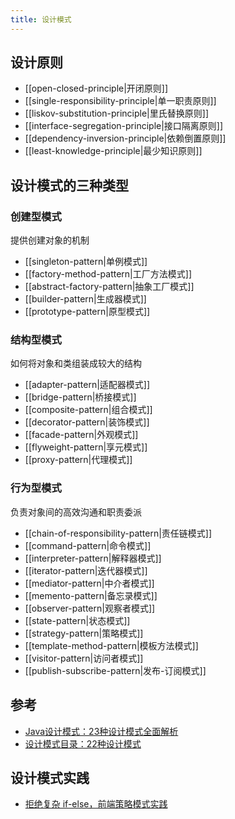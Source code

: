 ```yaml
---
title: 设计模式
---
```

## 设计原则

- [[open-closed-principle|开闭原则]]
- [[single-responsibility-principle|单一职责原则]]
- [[liskov-substitution-principle|里氏替换原则]]
- [[interface-segregation-principle|接口隔离原则]]
- [[dependency-inversion-principle|依赖倒置原则]]
- [[least-knowledge-principle|最少知识原则]]

## 设计模式的三种类型

### 创建型模式

提供创建对象的机制

- [[singleton-pattern|单例模式]]
- [[factory-method-pattern|工厂方法模式]]
- [[abstract-factory-pattern|抽象工厂模式]]
- [[builder-pattern|生成器模式]]
- [[prototype-pattern|原型模式]]

### 结构型模式

如何将对象和类组装成较大的结构

- [[adapter-pattern|适配器模式]]
- [[bridge-pattern|桥接模式]]
- [[composite-pattern|组合模式]]
- [[decorator-pattern|装饰模式]]
- [[facade-pattern|外观模式]]
- [[flyweight-pattern|享元模式]]
- [[proxy-pattern|代理模式]]

### 行为型模式

负责对象间的高效沟通和职责委派

- [[chain-of-responsibility-pattern|责任链模式]]
- [[command-pattern|命令模式]]
- [[interpreter-pattern|解释器模式]]
- [[iterator-pattern|迭代器模式]]
- [[mediator-pattern|中介者模式]]
- [[memento-pattern|备忘录模式]]
- [[observer-pattern|观察者模式]]
- [[state-pattern|状态模式]]
- [[strategy-pattern|策略模式]]
- [[template-method-pattern|模板方法模式]]
- [[visitor-pattern|访问者模式]]
- [[publish-subscribe-pattern|发布-订阅模式]]

## 参考

- [Java设计模式：23种设计模式全面解析](http://c.biancheng.net/design_pattern/)
- [设计模式目录：22种设计模式](https://refactoringguru.cn/design-patterns/catalog)

## 设计模式实践

- [拒绝复杂 if-else，前端策略模式实践](https://www.wujieli.com/blog/front/javascript/front-end-strategy-pattern-practice)
